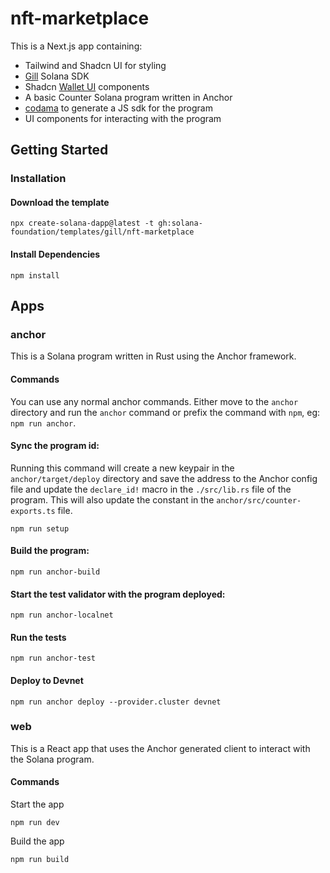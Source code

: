 # nft-marketplace

This is a Next.js app containing:

- Tailwind and Shadcn UI for styling
- [Gill](https://gill.site/) Solana SDK
- Shadcn [Wallet UI](https://registry.wallet-ui.dev) components
- A basic Counter Solana program written in Anchor
- [codama](https://github.com/codama-idl/codama) to generate a JS sdk for the program
- UI components for interacting with the program

## Getting Started

### Installation

#### Download the template

```shell
npx create-solana-dapp@latest -t gh:solana-foundation/templates/gill/nft-marketplace
```

#### Install Dependencies

```shell
npm install
```

## Apps

### anchor

This is a Solana program written in Rust using the Anchor framework.

#### Commands

You can use any normal anchor commands. Either move to the `anchor` directory and run the `anchor` command or prefix the
command with `npm`, eg: `npm run anchor`.

#### Sync the program id:

Running this command will create a new keypair in the `anchor/target/deploy` directory and save the address to the
Anchor config file and update the `declare_id!` macro in the `./src/lib.rs` file of the program. This will also update
the constant in the `anchor/src/counter-exports.ts` file.

```shell
npm run setup
```

#### Build the program:

```shell
npm run anchor-build
```

#### Start the test validator with the program deployed:

```shell
npm run anchor-localnet
```

#### Run the tests

```shell
npm run anchor-test
```

#### Deploy to Devnet

```shell
npm run anchor deploy --provider.cluster devnet
```

### web

This is a React app that uses the Anchor generated client to interact with the Solana program.

#### Commands

Start the app

```shell
npm run dev
```

Build the app

```shell
npm run build
```
